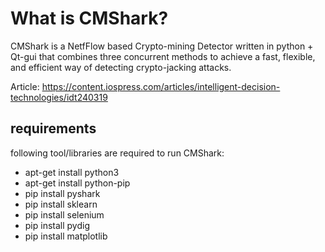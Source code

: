 # What is CMShark?
CMShark is a NetfFlow based Crypto-mining Detector written in python + Qt-gui that combines three concurrent methods to achieve a fast, flexible, and efficient way of detecting crypto-jacking attacks.

Article: https://content.iospress.com/articles/intelligent-decision-technologies/idt240319

## requirements
following tool/libraries are required to run CMShark:

- apt-get install python3
- apt-get install python-pip
- pip install pyshark
- pip install sklearn 
- pip install selenium
- pip install pydig
- pip install matplotlib